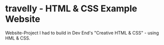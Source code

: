 # travelly - HTML & CSS Example Website

Website-Project I had to build in Dev End's "Creative HTML & CSS" - using HML & CSS.
